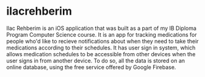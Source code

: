 # ilacrehberim

Ilac Rehberim is an iOS application that was built as a part of my IB Diploma Program Computer Science course.
It is an app for tracking medications for people who'd like to recieve notifications about when they need to
take their medications according to their schedules. It has user sign in system, which allows medication schedules
to be accessible from other devices when the user signs in from another device. To do so, all the data
is stored on an online database, using the free service offered by Google Firebase.
